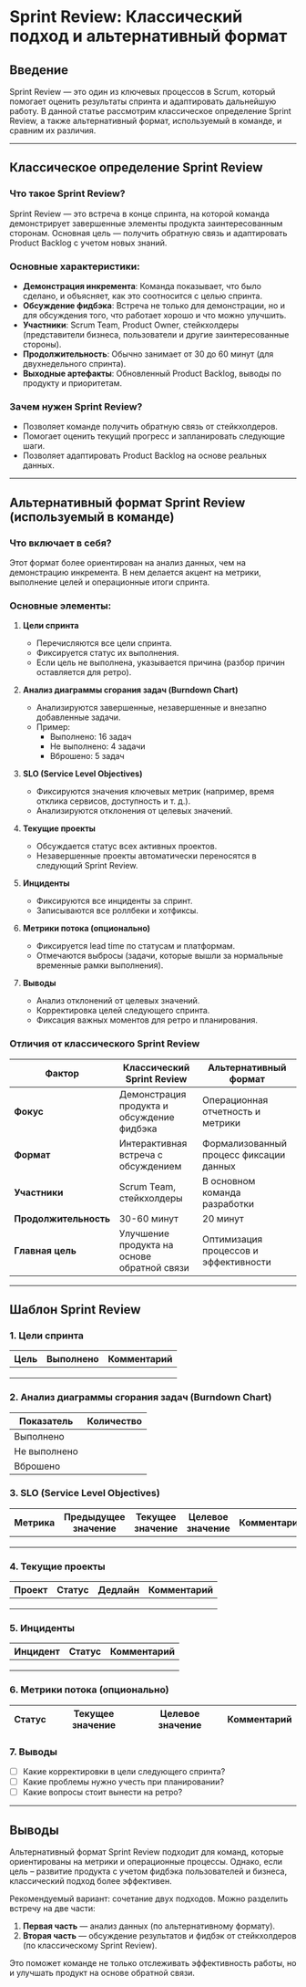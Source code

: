 # Sprint Review: Классический подход и альтернативный формат

## Введение
Sprint Review — это один из ключевых процессов в Scrum, который помогает оценить результаты спринта и адаптировать дальнейшую работу. В данной статье рассмотрим классическое определение Sprint Review, а также альтернативный формат, используемый в команде, и сравним их различия.

---

## Классическое определение Sprint Review
### Что такое Sprint Review?
Sprint Review — это встреча в конце спринта, на которой команда демонстрирует завершенные элементы продукта заинтересованным сторонам. Основная цель — получить обратную связь и адаптировать Product Backlog с учетом новых знаний.

### Основные характеристики:
- **Демонстрация инкремента**: Команда показывает, что было сделано, и объясняет, как это соотносится с целью спринта.
- **Обсуждение фидбэка**: Встреча не только для демонстрации, но и для обсуждения того, что работает хорошо и что можно улучшить.
- **Участники**: Scrum Team, Product Owner, стейкхолдеры (представители бизнеса, пользователи и другие заинтересованные стороны).
- **Продолжительность**: Обычно занимает от 30 до 60 минут (для двухнедельного спринта).
- **Выходные артефакты**: Обновленный Product Backlog, выводы по продукту и приоритетам.

### Зачем нужен Sprint Review?
- Позволяет команде получить обратную связь от стейкхолдеров.
- Помогает оценить текущий прогресс и запланировать следующие шаги.
- Позволяет адаптировать Product Backlog на основе реальных данных.

---

## Альтернативный формат Sprint Review (используемый в команде)
### Что включает в себя?
Этот формат более ориентирован на анализ данных, чем на демонстрацию инкремента. В нем делается акцент на метрики, выполнение целей и операционные итоги спринта.

### Основные элементы:
1. **Цели спринта**
    - Перечисляются все цели спринта.
    - Фиксируется статус их выполнения.
    - Если цель не выполнена, указывается причина (разбор причин оставляется для ретро).

2. **Анализ диаграммы сгорания задач (Burndown Chart)**
    - Анализируются завершенные, незавершенные и внезапно добавленные задачи.
    - Пример:
        - Выполнено: 16 задач
        - Не выполнено: 4 задачи
        - Вброшено: 5 задач

3. **SLO (Service Level Objectives)**
    - Фиксируются значения ключевых метрик (например, время отклика сервисов, доступность и т. д.).
    - Анализируются отклонения от целевых значений.

4. **Текущие проекты**
    - Обсуждается статус всех активных проектов.
    - Незавершенные проекты автоматически переносятся в следующий Sprint Review.

5. **Инциденты**
    - Фиксируются все инциденты за спринт.
    - Записываются все роллбеки и хотфиксы.

6. **Метрики потока (опционально)**
    - Фиксируется lead time по статусам и платформам.
    - Отмечаются выбросы (задачи, которые вышли за нормальные временные рамки выполнения).

7. **Выводы**
    - Анализ отклонений от целевых значений.
    - Корректировка целей следующего спринта.
    - Фиксация важных моментов для ретро и планирования.

### Отличия от классического Sprint Review
| Фактор               | Классический Sprint Review | Альтернативный формат |
|----------------------|--------------------------|----------------------|
| **Фокус**           | Демонстрация продукта и обсуждение фидбэка | Операционная отчетность и метрики |
| **Формат**          | Интерактивная встреча с обсуждением | Формализованный процесс фиксации данных |
| **Участники**       | Scrum Team, стейкхолдеры | В основном команда разработки |
| **Продолжительность** | 30-60 минут | 20 минут |
| **Главная цель**    | Улучшение продукта на основе обратной связи | Оптимизация процессов и эффективности |

---

## Шаблон Sprint Review
### 1. Цели спринта
| Цель | Выполнено | Комментарий |
|------|----------|-------------|
|  |  |  |
|  |  |  |
|  |  |  |

### 2. Анализ диаграммы сгорания задач (Burndown Chart)
| Показатель | Количество |
|------------|------------|
| Выполнено  |  |
| Не выполнено  |  |
| Вброшено  |  |

### 3. SLO (Service Level Objectives)
| Метрика | Предыдущее значение | Текущее значение | Целевое значение | Комментарий |
|---------|--------------------|------------------|------------------|-------------|
|         |                    |                  |                  |             |
|         |                    |                  |                  |             |
|         |                    |                  |                  |             |

### 4. Текущие проекты
| Проект | Статус | Дедлайн | Комментарий |
|--------|--------|---------|-------------|
|        |        |         |             |
|        |        |         |             |
|        |        |         |             |

### 5. Инциденты
| Инцидент | Статус | Комментарий |
|----------|--------|-------------|
|          |        |             |
|          |        |             |
|          |        |             |

### 6. Метрики потока (опционально)
| Статус | Текущее значение | Целевое значение | Комментарий |
|--------|------------------|------------------|-------------|

### 7. Выводы
- [ ] Какие корректировки в цели следующего спринта?
- [ ] Какие проблемы нужно учесть при планировании?
- [ ] Какие вопросы стоит вынести на ретро?

---

## Выводы
Альтернативный формат Sprint Review подходит для команд, которые ориентированы на метрики и операционные процессы. Однако, если цель – развитие продукта с учетом фидбэка пользователей и бизнеса, классический подход более эффективен.

Рекомендуемый вариант: сочетание двух подходов. Можно разделить встречу на две части:
1. **Первая часть** — анализ данных (по альтернативному формату).
2. **Вторая часть** — обсуждение результатов и фидбэк от стейкхолдеров (по классическому Sprint Review).

Это поможет команде не только отслеживать эффективность работы, но и улучшать продукт на основе обратной связи.


